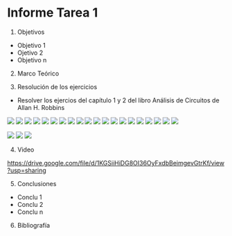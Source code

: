 
# Informe Tarea 1


1. Objetivos  
* Objetivo 1
* Ojetivo 2
* Objetivo n




2. Marco Teórico 




3. Resolución de los ejercicios
* Resolver los ejercios del capítulo 1 y 2 del libro Análisis de Circuitos de Allan H. Robbins

![](https://github.com/ItzAdoc/Deberes/blob/main/1.jpeg)
![](https://github.com/ItzAdoc/Deberes/blob/main/2.jpeg)
![](https://github.com/ItzAdoc/Deberes/blob/main/3.jpeg)
![](https://github.com/ItzAdoc/Deberes/blob/main/4-6.jpeg)
![](https://github.com/ItzAdoc/Deberes/blob/main/7-12.jpeg)
![](https://github.com/ItzAdoc/Deberes/blob/main/13-14.jpeg)
![](https://github.com/ItzAdoc/Deberes/blob/main/15.jpeg)
![](https://github.com/ItzAdoc/Deberes/blob/main/16.jpeg)
![](https://github.com/ItzAdoc/Deberes/blob/main/17.jpeg)
![](https://github.com/ItzAdoc/Deberes/blob/main/18-20.jpeg)
![](https://github.com/ItzAdoc/Deberes/blob/main/21.jpeg)
![](https://github.com/ItzAdoc/Deberes/blob/main/22.jpeg)
![](https://github.com/ItzAdoc/Deberes/blob/main/24.jpeg)
![](https://github.com/ItzAdoc/Deberes/blob/main/24.a.jpeg)
![](https://github.com/ItzAdoc/Deberes/blob/main/24c.jpeg)
![](https://github.com/ItzAdoc/Deberes/blob/main/25.jpeg)
![](https://github.com/ItzAdoc/Deberes/blob/main/26.jpeg)
![](https://github.com/ItzAdoc/Deberes/blob/main/27-28.jpeg)
![](https://github.com/ItzAdoc/Deberes/blob/main/29-31.jpeg)
![](https://github.com/ItzAdoc/Deberes/blob/main/32-35.jpeg)
![](  )
![](  )
![](  )
![](  )
![](  )
![](  )
![](  )




![](https://github.com/ItzAdoc/Deberes/blob/main/image.png)
![](https://github.com/ItzAdoc/Deberes/blob/main/38.PNG)
![](https://github.com/ItzAdoc/Deberes/blob/main/39.PNG)


4. Video


https://drive.google.com/file/d/1KGSiiHiDG8OI36OyFxdbBeimgevGtrKf/view?usp=sharing




5. Conclusiones 
* Conclu 1
* Conclu 2 
* Conclu n


6. Bibliografía



